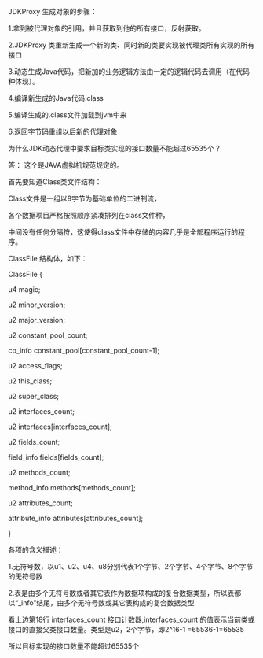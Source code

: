 
JDKProxy 生成对象的步骤：

1.拿到被代理对象的引用，并且获取到他的所有接口，反射获取。

2.JDKProxy 类重新生成一个新的类、同时新的类要实现被代理类所有实现的所有接口

3.动态生成Java代码，把新加的业务逻辑方法由一定的逻辑代码去调用（在代码种体现）。

4.编译新生成的Java代码.class

5.编译生成的.class文件加载到jvm中来

6.返回字节码重组以后新的代理对象



为什么JDK动态代理中要求目标类实现的接口数量不能超过65535个？

答： 这个是JAVA虚拟机规范规定的。

首先要知道Class类文件结构：

Class文件是一组以8字节为基础单位的二进制流，

各个数据项目严格按照顺序紧凑排列在class文件种，

中间没有任何分隔符，这使得class文件中存储的内容几乎是全部程序运行的程序。

ClassFile 结构体，如下：

ClassFile {

u4 magic;

u2 minor_version;

u2 major_version;

u2 constant_pool_count;

cp_info constant_pool[constant_pool_count-1];

u2 access_flags;

u2 this_class;

u2 super_class;

u2 interfaces_count;

u2 interfaces[interfaces_count];

u2 fields_count;

field_info fields[fields_count];

u2 methods_count;

method_info methods[methods_count];

u2 attributes_count;

attribute_info attributes[attributes_count];

}

各项的含义描述：

1.无符号数，以u1、u2、u4、u8分别代表1个字节、2个字节、4个字节、8个字节的无符号数

2.表是由多个无符号数或者其它表作为数据项构成的复合数据类型，所以表都以“_info”结尾，由多个无符号数或其它表构成的复合数据类型

看上边第18行 interfaces_count 接口计数器,interfaces_count 的值表示当前类或接口的直接父类接口数量。类型是u2，2个字节，即2^16-1 =65536-1=65535

所以目标实现的接口数量不能超过65535个
